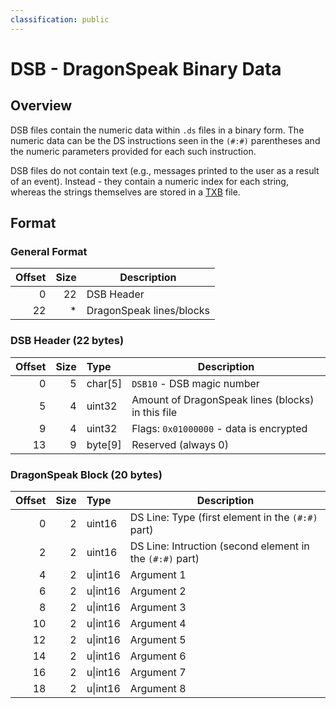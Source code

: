 ```yaml
---
classification: public
---
```


# DSB - DragonSpeak Binary Data
## Overview
DSB files contain the numeric data within `.ds` files in a binary form. The
numeric data can be the DS instructions seen in the `(#:#)` parentheses and the
numeric parameters provided for each such instruction.

DSB files do not contain text (e.g., messages printed to the user as a result
of an event). Instead - they contain a numeric index for each string, whereas
the strings themselves are stored in a [TXB](TXB.md) file.

## Format
### General Format
| Offset | Size | Description                                                         |
| -----: | ---: | ------------------------------------------------------------------- |
|      0 |   22 | DSB Header                                                          |
|     22 |    * | DragonSpeak lines/blocks                                            |

### DSB Header (22 bytes)
| Offset | Size | Type     | Description                                              |
| -----: | ---: | :------- | -------------------------------------------------------- |
|      0 |    5 | char\[5] | `DSB10` - DSB magic number                               |
|      5 |    4 | uint32   | Amount of DragonSpeak lines (blocks) in this file        |
|      9 |    4 | uint32   | Flags: `0x01000000` - data is encrypted                  |
|     13 |    9 | byte\[9] | Reserved (always 0)                                      |

### DragonSpeak Block (20 bytes)
| Offset | Size | Type     | Description                                              |
| -----: | ---: | :------- | -------------------------------------------------------- |
|      0 |    2 | uint16   | DS Line: Type (first element in the `(#:#)` part)        |
|      2 |    2 | uint16   | DS Line: Intruction (second element in the `(#:#)` part) |
|      4 |    2 | u\|int16 | Argument 1                                               |
|      6 |    2 | u\|int16 | Argument 2                                               |
|      8 |    2 | u\|int16 | Argument 3                                               |
|     10 |    2 | u\|int16 | Argument 4                                               |
|     12 |    2 | u\|int16 | Argument 5                                               |
|     14 |    2 | u\|int16 | Argument 6                                               |
|     16 |    2 | u\|int16 | Argument 7                                               |
|     18 |    2 | u\|int16 | Argument 8                                               |
